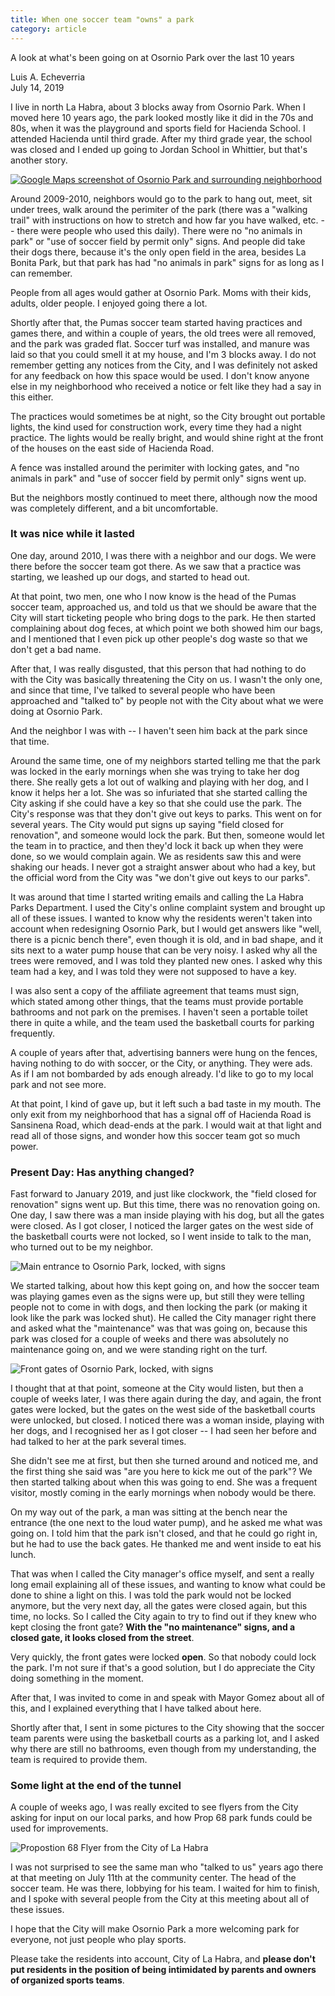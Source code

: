 ```yaml
---
title: When one soccer team "owns" a park
category: article
---
```


A look at what's been going on at Osornio Park over the last 10 years

Luis A. Echeverria<br/>
July 14, 2019

I live in north La Habra, about 3 blocks away from Osornio Park. When I moved here 10 years ago, the park looked mostly like it did in the 70s and 80s, when it was the playground and sports field for Hacienda School. I attended Hacienda until third grade. After my third grade year, the school was closed and I ended up going to Jordan School in Whittier, but that's another story.

<a href="https://www.google.com/maps/@33.9454476,-117.9660326,17z" target="_blank">
<img src="../assets/images/osornio-park-google-maps.jpg" alt="Google Maps screenshot of Osornio Park and surrounding neighborhood">
</a>

Around 2009-2010, neighbors would go to the park to hang out, meet, sit under trees, walk around the perimiter of the park (there was a "walking trail" with instructions on how to stretch and how far you have walked, etc. -- there were people who used this daily). There were no "no animals in park" or "use of soccer field by permit only" signs. And people did take their dogs there, because it's the only open field in the area, besides La Bonita Park, but that park has had "no animals in park" signs for as long as I can remember.

People from all ages would gather at Osornio Park. Moms with their kids, adults, older people. I enjoyed going there a lot.

Shortly after that, the Pumas soccer team started having practices and games there, and within a couple of years, the old trees were all removed, and the park was graded flat. Soccer turf was installed, and manure was laid so that you could smell it at my house, and I'm 3 blocks away. I do not remember getting any notices from the City, and I was definitely not asked for any feedback on how this space would be used. I don't know anyone else in my neighborhood who received a notice or felt like they had a say in this either.

The practices would sometimes be at night, so the City brought out portable lights, the kind used for construction work, every time they had a night practice. The lights would be really bright, and would shine right at the front of the houses on the east side of Hacienda Road.

A fence was installed around the perimiter with locking gates, and "no animals in park" and "use of soccer field by permit only" signs went up.

But the neighbors mostly continued to meet there, although now the mood was completely different, and a bit uncomfortable.

### It was nice while it lasted

One day, around 2010, I was there with a neighbor and our dogs. We were there before the soccer team got there. As we saw that a practice was starting, we leashed up our dogs, and started to head out.

At that point, two men, one who I now know is the head of the Pumas soccer team, approached us, and told us that we should be aware that the City will start ticketing people who bring dogs to the park. He then started complaining about dog feces, at which point we both showed him our bags, and I mentioned that I even pick up other people's dog waste so that we don't get a bad name.

After that, I was really disgusted, that this person that had nothing to do with the City was basically threatening the City on us. I wasn't the only one, and since that time, I've talked to several people who have been approached and "talked to" by people not with the City about what we were doing at Osornio Park.

And the neighbor I was with -- I haven't seen him back at the park since that time.

Around the same time, one of my neighbors started telling me that the park was locked in the early mornings when she was trying to take her dog there. She really gets a lot out of walking and playing with her dog, and I know it helps her a lot. She was so infuriated that she started calling the City asking if she could have a key so that she could use the park. The City's response was that they don't give out keys to parks. This went on for several years. The City would put signs up saying "field closed for renovation", and someone would lock the park. But then, someone would let the team in to practice, and then they'd lock it back up when they were done, so we would complain again. We as residents saw this and were shaking our heads. I never got a straight answer about who had a key, but the official word from the City was "we don't give out keys to our parks".

It was around that time I started writing emails and calling the La Habra Parks Department. I used the City's online complaint system and brought up all of these issues. I wanted to know why the residents weren't taken into account when redesigning Osornio Park, but I would get answers like "well, there is a picnic bench there", even though it is old, and in bad shape, and it sits next to a water pump house that can be very noisy. I asked why all the trees were removed, and I was told they planted new ones. I asked why this team had a key, and I was told they were not supposed to have a key.

I was also sent a copy of the affiliate agreement that teams must sign, which stated among other things, that the teams must provide portable bathrooms and not park on the premises. I haven't seen a portable toilet there in quite a while, and the team used the basketball courts for parking frequently.

A couple of years after that, advertising banners were hung on the fences, having nothing to do with soccer, or the City, or anything. They were ads. As if I am not bombarded by ads enough already. I'd like to go to my local park and not see more.

At that point, I kind of gave up, but it left such a bad taste in my mouth. The only exit from my neighborhood that has a signal off of Hacienda Road is Sansinena Road, which dead-ends at the park. I would wait at that light and read all of those signs, and wonder how this soccer team got so much power.

### Present Day: Has anything changed?

Fast forward to January 2019, and just like clockwork, the "field closed for renovation" signs went up. But this time, there was no renovation going on. One day, I saw there was a man inside playing with his dog, but all the gates were closed. As I got closer, I noticed the larger gates on the west side of the basketball courts were not locked, so I went inside to talk to the man, who turned out to be my neighbor.

<img src="../assets/images/osornio-gate-and-signs.jpg" alt="Main entrance to Osornio Park, locked, with signs">

We started talking, about how this kept going on, and how the soccer team was playing games even as the signs were up, but still they were telling people not to come in with dogs, and then locking the park (or making it look like the park was locked shut). He called the City manager right there and asked what the "maintenance" was that was going on, because this park was closed for a couple of weeks and there was absolutely no maintenance going on, and we were standing right on the turf.

<img src="../assets/images/osornio-gate-and-signs-2.jpg" alt="Front gates of Osornio Park, locked, with signs">

I thought that at that point, someone at the City would listen, but then a couple of weeks later, I was there again during the day, and again, the front gates were locked, but the gates on the west side of the basketball courts were unlocked, but closed. I noticed there was a woman inside, playing with her dogs, and I recognised her as I got closer -- I had seen her before and had talked to her at the park several times.

She didn't see me at first, but then she turned around and noticed me, and the first thing she said was "are you here to kick me out of the park"? We then started talking about when this was going to end. She was a frequent visitor, mostly coming in the early mornings when nobody would be there.

On my way out of the park, a man was sitting at the bench near the entrance (the one next to the loud water pump), and he asked me what was going on. I told him that the park isn't closed, and that he could go right in, but he had to use the back gates. He thanked me and went inside to eat his lunch.

That was when I called the City manager's office myself, and sent a really long email explaining all of these issues, and wanting to know what could be done to shine a light on this. I was told the park would not be locked anymore, but the very next day, all the gates were closed again, but this time, no locks. So I called the City again to try to find out if they knew who kept closing the front gate? **With the "no maintenance" signs, and a closed gate, it looks closed from the street**.

Very quickly, the front gates were locked **open**. So that nobody could lock the park. I'm not sure if that's a good solution, but I do appreciate the City doing something in the moment.

After that, I was invited to come in and speak with Mayor Gomez about all of this, and I explained everything that I have talked about here.

Shortly after that, I sent in some pictures to the City showing that the soccer team parents were using the basketball courts as a parking lot, and I asked why there are still no bathrooms, even though from my understanding, the team is required to provide them.

### Some light at the end of the tunnel

A couple of weeks ago, I was really excited to see flyers from the City asking for input on our local parks, and how Prop 68 park funds could be used for improvements.

<img src="../assets/images/flyer.jpg" alt="Propostion 68 Flyer from the City of La Habra">

I was not surprised to see the same man who "talked to us" years ago there at that meeting on July 11th at the community center. The head of the soccer team. He was there, lobbying for his team. I waited for him to finish, and I spoke with several people from the City at this meeting about all of these issues.

I hope that the City will make Osornio Park a more welcoming park for everyone, not just people who play sports.

Please take the residents into account, City of La Habra, and **please don't put residents in the position of being intimidated by parents and owners of organized sports teams**.




